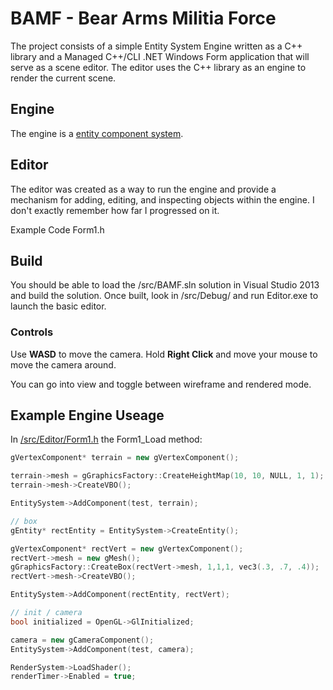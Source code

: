 # BAMF - Bear Arms Militia Force

The project consists of a simple Entity System Engine written as a C++ library and a Managed C++/CLI .NET Windows Form application that will serve as a scene editor. The editor uses the C++ library as an engine to render the current scene.

## Engine

The engine is a [entity component system](http://en.wikipedia.org/wiki/Entity_component_system).

## Editor
The editor was created as a way to run the engine and provide a mechanism for adding, editing, and inspecting objects within the engine. I don't exactly remember how far I progressed on it.

Example Code
Form1.h

## Build
You should be able to load the /src/BAMF.sln solution in Visual Studio 2013 and build the solution. Once built, look in /src/Debug/ and run Editor.exe to launch the basic editor.

### Controls
Use **WASD** to move the camera. Hold **Right Click** and move your mouse to move the camera around.

You can go into view and toggle between wireframe and rendered mode.

## Example Engine Useage
In [/src/Editor/Form1.h](/src/Editor/Form1.h) the Form1_Load method:

```cpp
gVertexComponent* terrain = new gVertexComponent();

terrain->mesh = gGraphicsFactory::CreateHeightMap(10, 10, NULL, 1, 1);
terrain->mesh->CreateVBO();

EntitySystem->AddComponent(test, terrain);

// box
gEntity* rectEntity = EntitySystem->CreateEntity();

gVertexComponent* rectVert = new gVertexComponent();
rectVert->mesh = new gMesh();
gGraphicsFactory::CreateBox(rectVert->mesh, 1,1,1, vec3(.3, .7, .4));
rectVert->mesh->CreateVBO();

EntitySystem->AddComponent(rectEntity, rectVert);

// init / camera
bool initialized = OpenGL->GlInitialized;

camera = new gCameraComponent();
EntitySystem->AddComponent(test, camera);

RenderSystem->LoadShader();
renderTimer->Enabled = true;
```